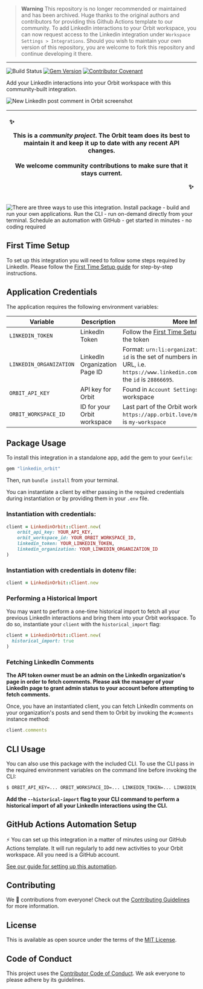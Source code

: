 >**Warning**
>This repository is no longer recommended or maintained and has been archived. Huge thanks to the original authors and contributors for providing this Github Actions template to our community. To add LinkedIn interactions to your Orbit workspace, you can now request access to the Linkedin integration under `Workspace Settings > Integrations`. Should you wish to maintain your own version of this repository, you are welcome to fork this repository and continue developing it there.

---

![Build Status](https://github.com/orbit-love/community-ruby-linkedin-orbit/workflows/CI/badge.svg)
[![Gem Version](https://badge.fury.io/rb/linkedin_orbit.svg)](https://badge.fury.io/rb/dev_orbit)
[![Contributor Covenant](https://img.shields.io/badge/Contributor%20Covenant-2.0-4baaaa.svg)](code_of_conduct.md)

Add your LinkedIn interactions into your Orbit workspace with this community-built integration.

![New LinkedIn post comment in Orbit screenshot](readme_images/new-comment-screenshot.png)

|<p align="left">:sparkles:</p> This is a *community project*. The Orbit team does its best to maintain it and keep it up to date with any recent API changes.<br/><br/>We welcome community contributions to make sure that it stays current. <p align="right">:sparkles:</p>|
|-----------------------------------------|

![There are three ways to use this integration. Install package - build and run your own applications. Run the CLI - run on-demand directly from your terminal. Schedule an automation with GitHub - get started in minutes - no coding required](readme_images/ways-to-use.png)
## First Time Setup

To set up this integration you will need to follow some steps required by LinkedIn. Please follow the [First Time Setup guide](docs/FIRST_TIME_INSTRUCTIONS.md) for step-by-step instructions.

## Application Credentials

The application requires the following environment variables:

| Variable | Description | More Info
|---|---|--|
| `LINKEDIN_TOKEN` | LinkedIn Token | Follow the [First Time Setup guide](docs/FIRST_TIME_INSTRUCTIONS.md) to obtain the token
| `LINKEDIN_ORGANIZATION` | LinkedIn Organization Page ID | Format: `urn:li:organization:#{id}`, where `id` is the set of numbers in the LinkedIn page URL, i.e. `https://www.linkedin.com/company/28866695`, the `id` is `28866695`.
| `ORBIT_API_KEY` | API key for Orbit | Found in `Account Settings` in your Orbit workspace
| `ORBIT_WORKSPACE_ID` | ID for your Orbit workspace | Last part of the Orbit workspace URL, i.e. `https://app.orbit.love/my-workspace`, the ID is `my-workspace`

## Package Usage

To install this integration in a standalone app, add the gem to your `Gemfile`:

```ruby
gem "linkedin_orbit"
```

Then, run `bundle install` from your terminal.

You can instantiate a client by either passing in the required credentials during instantiation or by providing them in your `.env` file.

### Instantiation with credentials:

```ruby
client = LinkedinOrbit::Client.new(
    orbit_api_key: YOUR_API_KEY,
    orbit_workspace_id: YOUR_ORBIT_WORKSPACE_ID,
    linkedin_token: YOUR_LINKEDIN_TOKEN,
    linkedin_organization: YOUR_LINKEDIN_ORGANIZATION_ID
)
```

### Instantiation with credentials in dotenv file:

```ruby
client = LinkedinOrbit::Client.new
```

### Performing a Historical Import

You may want to perform a one-time historical import to fetch all your previous LinkedIn interactions and bring them into your Orbit workspace. To do so, instantiate your `client` with the `historical_import` flag:

```ruby
client = LinkedinOrbit::Client.new(
  historical_import: true
)
```

### Fetching LinkedIn Comments

**The API token owner must be an admin on the LinkedIn organization's page in order to fetch comments. Please ask the manager of your LinkedIn page to grant admin status to your account before attempting to fetch comments.**

Once, you have an instantiated client, you can fetch LinkedIn comments on your organization's posts and send them to Orbit by invoking the `#comments` instance method:

```ruby
client.comments
```
## CLI Usage

You can also use this package with the included CLI. To use the CLI pass in the required environment variables on the command line before invoking the CLI:

```bash
$ ORBIT_API_KEY=... ORBIT_WORKSPACE_ID=... LINKEDIN_TOKEN=... LINKEDIN_ORGANIZATION=... bundle exec linkedin_orbit --check_comments
```

**Add the `--historical-import` flag to your CLI command to perform a historical import of all your LinkedIn interactions using the CLI.**
## GitHub Actions Automation Setup

⚡ You can set up this integration in a matter of minutes using our GitHub Actions template. It will run regularly to add new activities to your Orbit workspace. All you need is a GitHub account.

[See our guide for setting up this automation](https://github.com/orbit-love/github-actions-templates/blob/main/LinkedIn/README.md).
## Contributing

We 💜 contributions from everyone! Check out the [Contributing Guidelines](.github/CONTRIBUTING.md) for more information.

## License

This is available as open source under the terms of the [MIT License](LICENSE).

## Code of Conduct

This project uses the [Contributor Code of Conduct](.github/CODE_OF_CONDUCT.md). We ask everyone to please adhere by its guidelines.
